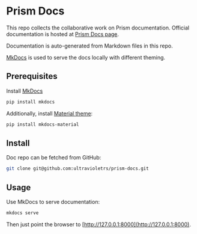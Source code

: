 # Prism Docs

This repo collects the collaborative work on Prism documentation.
Official documentation is hosted at [Prism Docs page][docs].

Documentation is auto-generated from Markdown files in this repo.

[MkDocs](https://www.mkdocs.org/) is used to serve the docs locally with different theming.

## Prerequisites

Install [MkDocs](https://www.mkdocs.org/#installation)

```bash
pip install mkdocs
```

Additionally, install [Material theme](https://squidfunk.github.io/mkdocs-material/):

```bash
pip install mkdocs-material
```

## Install

Doc repo can be fetched from GitHub:

```bash
git clone git@github.com:ultravioletrs/prism-docs.git
```

## Usage

Use MkDocs to serve documentation:

```bash
mkdocs serve
```

Then just point the browser to [http://127.0.0.1:8000](http://127.0.0.1:8000).


[docs]: https://docs.prism.ultraviolet.rs

